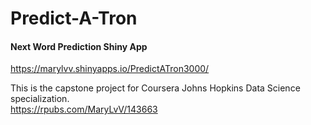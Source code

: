 # Predict-A-Tron
#### Next Word Prediction Shiny App
https://marylvv.shinyapps.io/PredictATron3000/  

This is the capstone project for Coursera Johns Hopkins Data Science specialization. <br>
https://rpubs.com/MaryLvV/143663
